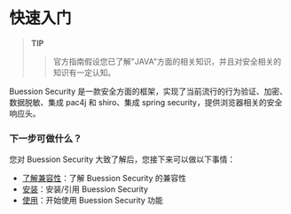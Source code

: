 # 快速入门


> **TIP**
>> 官方指南假设您已了解"JAVA"方面的相关知识，并且对安全相关的知识有一定认知。

Buession Security 是一款安全方面的框架，实现了当前流行的行为验证、加密、数据脱敏、集成 pac4j 和 shiro、集成 spring security，提供浏览器相关的安全响应头。


### 下一步可做什么？
您对 Buession Security 大致了解后，您接下来可以做以下事情：
* [了解兼容性](/docs/requirement.html#环境要求)：了解 Buession Security 的兼容性
* [安装](/docs/installation.html)：安装/引用 Buession Security
* [使用](/manual/)：开始使用 Buession Security 功能